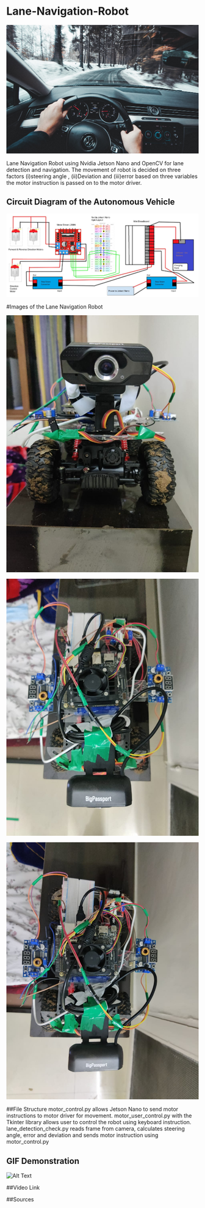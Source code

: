 # Lane-Navigation-Robot

![alt text](https://github.com/nogifeet/Lane-Navigation-Robot/blob/main/Resources/intro_img.jpg "Introduction Image")


Lane Navigation Robot using Nvidia Jetson Nano and OpenCV for lane detection and navigation. The movement of robot is decided on three factors (i)steering angle ,
(ii)Deviation and (iii)error based on three variables the motor instruction is passed on to the motor driver. 

## Circuit Diagram of the Autonomous Vehicle
![alt text](https://github.com/nogifeet/Lane-Navigation-Robot/blob/main/Resources/circuit.jpeg "Circuit Diagram")

#Images of the Lane Navigation Robot

![alt text](https://github.com/nogifeet/Lane-Navigation-Robot/blob/main/Resources/img_1%20(1).jpeg "Image_1")

![alt text](https://github.com/nogifeet/Lane-Navigation-Robot/blob/main/Resources/img_1%20(2).jpeg "Image_1")

![alt text](https://github.com/nogifeet/Lane-Navigation-Robot/blob/main/Resources/img_1%20(3).jpeg "Image_1")

##File Structure
motor_control.py allows Jetson Nano to send motor instructions to motor driver for movement.
motor_user_control.py with the Tkinter library allows user to control the robot using keyboard instruction.
lane_detection_check.py reads frame from camera, calculates steering angle, error and deviation and sends motor instruction using motor_control.py

## GIF Demonstration
![Alt Text](https://github.com/nogifeet/Lane-Navigation-Robot/blob/main/Resources/frame_1.gif)

##Video Link


##Sources
